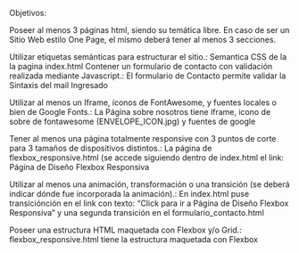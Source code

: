 Objetivos:

Poseer al menos 3 páginas html, siendo su temática libre. En caso de ser un Sitio Web estilo One Page, el mismo deberá tener al menos 3 secciones.  

Utilizar etiquetas semánticas para estructurar el sitio.: Semantica CSS de la la pagina index.html
Contener un formulario de contacto con validación realizada mediante Javascript.: El formulario de Contacto permite validar la Sintaxis del mail Ingresado

Utilizar al menos un Iframe, íconos de FontAwesome, y fuentes locales o bien de Google Fonts.: La Página sobre nosotros tiene iframe, icono de sobre de fontawesome (ENVELOPE_ICON.jpg) y fuentes de google

Tener al menos una página totalmente responsive con 3 puntos de corte para 3 tamaños de dispositivos distintos.: La página de flexbox_responsive.html (se accede siguiendo dentro de index.html el link: Página de Diseño Flexbox Responsiva

Utilizar al menos una animación, transformación o una transición (se deberá indicar dónde fue incorporada la animación).: En index.html puse transiciónción en el link con texto: “Click para ir a Página de Diseño Flexbox Responsiva” y una segunda transición en el formulario_contacto.html

Poseer una estructura HTML maquetada con Flexbox y/o Grid.: flexbox_responsive.html tiene la estructura maquetada con Flexbox

